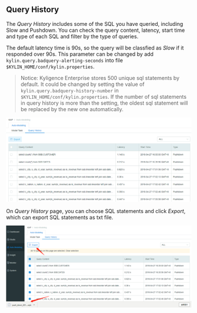 ## Query History

The *Query History* includes some of the SQL you have queried, including Slow and Pushdown. You can check the query content, latency, start time and type of each SQL and filter by the type of queries.

The default latency time is 90s, so the query will be classfied as *Slow* if it responded over 90s. This parameter can be changed by add `kylin.query.badquery-alerting-seconds` into file `$KYLIN_HOME/conf/kylin.properties`.

> Notice: Kyligence Enterprise stores  500 unique sql statements by default. It could be changed by setting the value of `kylin.query.badquery-history-number` in `$KYLIN_HOME/conf/kylin.properties`. If the number of sql statements in query history is more than the setting, the oldest sql statement will be replaced by the new one automatically.

![Query History](images/query_history/query_history.en.png)



On *Query History* page, you can choose SQL statements and click *Export*, which can export SQL statements  as txt file.

![Export query history](images/query_history/query_download.en.png)